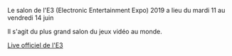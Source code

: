 Le salon de l'E3 (Electronic Entertainment Expo) 2019 a lieu du mardi 11 au vendredi 14 juin

Il s'agit du plus grand salon du jeux vidéo au monde.

[Live officiel de l'E3](https://www.youtube.com/channel/UCrNBxHA_SavRrD-PrEek2AQ)